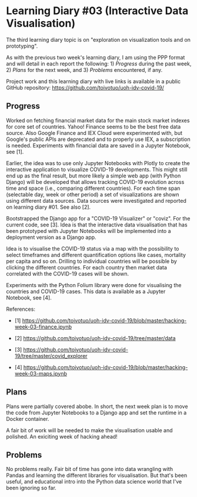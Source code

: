 # Learning Diary #03 (Interactive Data Visualisation)

The third learning diary topic is on "exploration on visualization
tools and on prototyping".

As with the previous two week's learning diary, I am using the PPP format
and will detail in each report the following: 1) *Progress* during the
past week, 2) *Plans* for the next week, and 3) *Problems*
encountered, if any.

Project work and this learning diary with live links is available in a
public GitHub repository:
https://github.com/toivotuo/uoh-idv-covid-19/


## Progress

Worked on fetching financial market data for the main stock market
indexes for core set of countries. Yahoo! Finance seems to be the best
free data source. Also Google Finance and IEX Cloud were experimented
with, but Google's public APIs are deprecated and to properly use IEX,
a subscription is needed. Experiments with financial data are saved in
a Jupyter Notebook, see [1].

Earlier, the idea was to use only Jupyter Notebooks with Plotly to
create the interactive application to visualize COVID-19
developments. This might still end up as the final result, but more
likely a simple web app (with Python Django) will be developed that
allows tracking COVID-19 evolution across time and space (i.e.,
comparing different countries). For each time span (selectable day,
week or other period) a set of visualizations are shown using
different data sources. Data sources were investigated and reported on
learning diary #01. See also [2].

Bootstrapped the Django app for a "COVID-19 Visualizer" or
"coviz". For the current code, see [3]. Idea is that the interactive
data visualisation that has been prototyped with Jupyter Notebooks
will be implemented into a deployment version as a Django app.

Idea is to visualise the COVID-19 status via a map with the
possibility to select timeframes and different quantification options
like cases, mortality per capita and so on. Drilling to individual
countries will be possible by clicking the different countries. For
each country then market data correlated with the COVID-19 cases will
be shown.

Experiments with the Python Folium library were done for visualising
the countries and COVID-19 cases. This data is available as a Jupyter
Notebook, see [4].

References:

* [1] https://github.com/toivotuo/uoh-idv-covid-19/blob/master/hacking-week-03-finance.ipynb

* [2] https://github.com/toivotuo/uoh-idv-covid-19/tree/master/data

* [3] https://github.com/toivotuo/uoh-idv-covid-19/tree/master/covid_explorer

* [4] https://github.com/toivotuo/uoh-idv-covid-19/blob/master/hacking-week-03-maps.ipynb


## Plans

Plans were partially covered abobe. In short, the next week plan is to
move the code from Jupyter Notebooks to a Django app and set the
runtime in a Docker container.

A fair bit of work will be needed to make the visualisation usable and
polished. An exiciting week of hacking ahead!


## Problems

No problems really. Fair bit of time has gone into data wrangling with
Pandas and learning the different libraries for visualisation. But
that's been useful, and educational intro into the Python data science
world that I've been ignoring so far.
